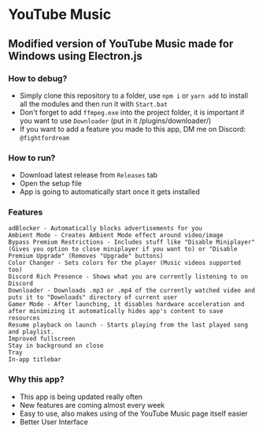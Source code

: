 # YouTube Music
## Modified version of YouTube Music made for Windows using Electron.js
### How to debug?
- Simply clone this repository to a folder, use `npm i` or `yarn add` to install all the modules and then run it with `Start.bat`
- Don't forget to add `ffmpeg.exe` into the project folder, it is important if you want to use `Downloader` (put in it /plugins/downloader/)
- If you want to add a feature you made to this app, DM me on Discord: `@fightfordream`

### How to run?
- Download latest release from `Releases` tab
- Open the setup file
- App is going to automatically start once it gets installed

### Features
```
adBlocker - Automatically blocks advertisements for you
Ambient Mode - Creates Ambient Mode effect around video/image
Bypass Premium Restrictions - Includes stuff like "Disable Miniplayer" (Gives you option to close miniplayer if you want to) or "Disable Premium Upgrade" (Removes "Upgrade" buttons)
Color Changer - Sets colors for the player (Music videos supported too)
Discord Rich Presence - Shows what you are currently listening to on Discord
Downloader - Downloads .mp3 or .mp4 of the currently watched video and puts it to "Downloads" directory of current user
Gamer Mode - After launching, it disables hardware acceleration and after minimizing it automatically hides app's content to save resources
Resume playback on launch - Starts playing from the last played song and playlist.
Improved fullscreen
Stay in background on close
Tray
In-app titlebar
```

### Why this app?
- This app is being updated really often
- New features are coming almost every week
- Easy to use, also makes using of the YouTube Music page itself easier
- Better User Interface
